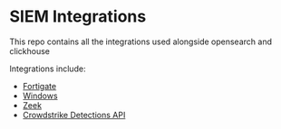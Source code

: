 # SIEM Integrations

This repo contains all the integrations used alongside opensearch and clickhouse

Integrations include:

- [Fortigate](./foritgate/)
- [Windows](./windows/)
- [Zeek](./zeek/)
- [Crowdstrike Detections API](./crowdstrike)

